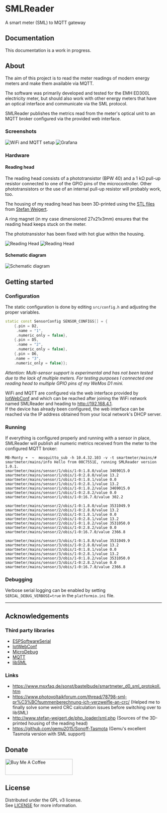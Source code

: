 # SMLReader

A smart meter (SML) to MQTT gateway

## Documentation

This documentation is a work in progress.

## About

The aim of this project is to read the meter readings of modern energy meters and make them available via MQTT.

The software was primarily developed and tested for the EMH ED300L electricity meter, but should also work with other energy meters that have an optical interface and communicate via the SML protocol.

SMLReader publishes the metrics read from the meter's optical unit to an MQTT broker configured via the provided web interface.

### Screenshots
![WiFi and MQTT setup](doc/screenshots/screenshot_setup.png)
![Grafana](doc/screenshots/screenshot_grafana.png)

### Hardware

#### Reading head

The reading head consists of a phototransistor (BPW 40) and a 1 kΩ pull-up resistor connected to one of the GPIO pins of the microcontroller.
Other phototransistors or the use of an internal pull-up resistor will probably work, too.

The housing of my reading head has been 3D-printed using the [STL files](http://www.stefan-weigert.de/php_loader/sml.php) from [Stefan Weigert](http://www.stefan-weigert.de). 

A ring magnet (in my case dimensioned 27x21x3mm) ensures that the reading head keeps stuck on the meter.

The phototransistor has been fixed with hot glue within the housing.

![Reading Head](doc/assets/SMLReader_Img_ReadingHead_small.jpg "Reading Head") ![Reading Head](doc/assets/SMLReader_Img_ReadingHead_Close_small.jpg "Reading Head")

#### Schematic diagram
![Schematic diagram](doc/assets/SMLReader_Schema.png)

## Getting started

### Configuration

The static configuration is done by editing `src/config.h` and adjusting the proper variables.

```c++
static const SensorConfig SENSOR_CONFIGS[] = {
    {.pin = D2,
     .name = "1",
     .numeric_only = false},
    {.pin = D5,
     .name = "2",
     .numeric_only = false},
    {.pin = D6,
    .name = "3",
    .numeric_only = false}};
```
*Attention: Multi-sensor support is experimental and has not been tested due to the lack of multiple meters. For testing purposes I connected one reading head to multiple GPIO pins of my WeMos D1 mini.*

WiFi and MQTT are configured via the web interface provided by [IotWebConf](https://github.com/prampec/IotWebConf) and which can be reached after joining the WiFi network named SMLReader and heading to http://192.168.4.1.   
If the device has already been configured,  the web interface can be reached via the IP address obtained from your local network's DHCP server.

### Running

If everything is configured properly and running with a sensor in place, SMLReader will  publish all numeric metrics received from the meter to the configured MQTT broker:

```
MB-Monty ➜  ~  mosquitto_sub -h 10.4.32.103 -v -t smartmeter/mains/#
smartmeter/mains/info Hello from 00C7551E, running SMLReader version 1.0.1.
smartmeter/mains/sensor/1/obis/1-0:1.8.0/value 3469015.0
smartmeter/mains/sensor/1/obis/1-0:2.8.0/value 13.2
smartmeter/mains/sensor/1/obis/1-0:1.8.1/value 0.0
smartmeter/mains/sensor/1/obis/1-0:2.8.1/value 13.2
smartmeter/mains/sensor/1/obis/1-0:1.8.2/value 3469015.0
smartmeter/mains/sensor/1/obis/1-0:2.8.2/value 0.0
smartmeter/mains/sensor/1/obis/1-0:16.7.0/value 302.2

smartmeter/mains/sensor/2/obis/1-0:1.8.0/value 3531049.9
smartmeter/mains/sensor/2/obis/1-0:2.8.0/value 13.2
smartmeter/mains/sensor/2/obis/1-0:1.8.1/value 0.0
smartmeter/mains/sensor/2/obis/1-0:2.8.1/value 13.2
smartmeter/mains/sensor/2/obis/1-0:1.8.2/value 3531050.0
smartmeter/mains/sensor/2/obis/1-0:2.8.2/value 0.0
smartmeter/mains/sensor/2/obis/1-0:16.7.0/value 2366.8

smartmeter/mains/sensor/3/obis/1-0:1.8.0/value 3531049.9
smartmeter/mains/sensor/3/obis/1-0:2.8.0/value 13.2
smartmeter/mains/sensor/3/obis/1-0:1.8.1/value 0.0
smartmeter/mains/sensor/3/obis/1-0:2.8.1/value 13.2
smartmeter/mains/sensor/3/obis/1-0:1.8.2/value 3531050.0
smartmeter/mains/sensor/3/obis/1-0:2.8.2/value 0.0
smartmeter/mains/sensor/3/obis/1-0:16.7.0/value 2366.8
```

### Debugging

Verbose serial logging can be enabled by setting `SERIAL_DEBUG_VERBOSE=true` in the `platformio.ini` file.


---

## Acknowledgements

### Third party libraries
* [ESPSoftwareSerial](https://github.com/plerup/espsoftwareserial)
* [IotWebConf](https://github.com/prampec/IotWebConf)
* [MicroDebug](https://github.com/rlogiacco/MicroDebug)
* [MQTT](https://github.com/256dpi/arduino-mqtt)
* [libSML](https://github.com/volkszaehler/libsml)

### Links

* https://www.msxfaq.de/sonst/bastelbude/smartmeter_d0_sml_protokoll.htm
* https://www.photovoltaikforum.com/thread/78798-sml-pr%C3%BCfsummenberechnung-ich-verzweifle-an-crc/ (Helped me to finally solve some weird CRC calculation issues before switching over to libSML)
* http://www.stefan-weigert.de/php_loader/sml.php (Sources of the 3D-printed housing of the reading head)
* https://github.com/gemu2015/Sonoff-Tasmota (Gemu's excellent Tasmota version with SML support)

## Donate

<a href="https://www.buymeacoffee.com/fkqeNT2" target="_blank"><img src="https://cdn.buymeacoffee.com/buttons/default-green.png" alt="Buy Me A Coffee" height="51" width="217"></a>

## License

Distributed under the GPL v3 license.  
See [LICENSE](LICENSE) for more information.
